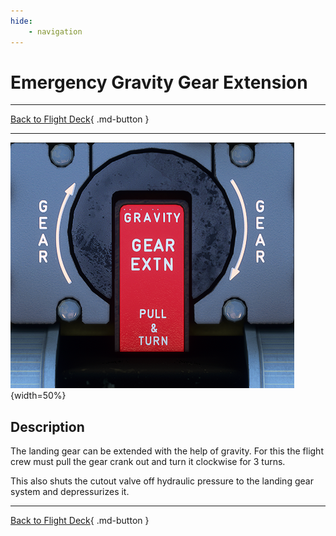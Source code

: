 ```yaml
---
hide:
    - navigation
---
```


# Emergency Gravity Gear Extension

---

[Back to Flight Deck](../flight-deck.md){ .md-button }

---

![Gravtiy Gear Extension Panel](../../assets/a32nx-briefing/pedestal/Gravity-Gear-Extn-Panel.png "Gravtiy Gear Extension Panel"){width=50%}

## Description

The landing gear can be extended with the help of gravity. For this the flight crew must pull the gear crank out and turn it clockwise for 3 turns.

This also shuts the cutout valve off hydraulic pressure to the landing gear system and depressurizes it.

---

[Back to Flight Deck](../flight-deck.md){ .md-button }
